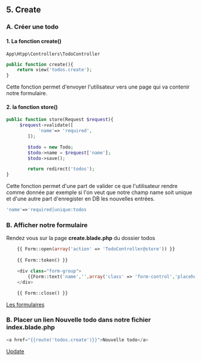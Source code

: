 ## 5. Create
### A. Créer une todo

#### 1. La fonction create()

```
App\Htpp\Controllers\TodoController
```

```php
public function create(){
    return view('todos.create');
}
```
Cette fonction permet d'envoyer l'utilisateur vers une page qui va contenir notre formulaire.

#### 2. la fonction store()

```php
public function store(Request $request){
     $request->validate([
            'name'=> 'required',
        ]);

        $todo = new Todo;
        $todo->name = $request['name'];
        $todo->save();

        return redirect('todos');
}
```

Cette fonction permet d'une part de valider ce que l'utilisateur rendre comme donnée
par exemple si l'on veut que notre champ name soit unique et d'une autre part d'enregister en DB les nouvelles entrées.

```php
'name'=>'required|unique:todos
```

### B. Afficher notre formulaire
Rendez vous sur la page **create.blade.php** du dossier todos

```php
    {{ Form::open(array('action' => 'TodoController@store')) }}
    
    {{ Form::token() }}

    <div class="form-group">
        {{Form::text('name','',array('class' => 'form-control','placeholder'=>'Votre todo'))}}
    </div>

    {{ Form::close() }}
```

[Les formulaires](https://github.com/pierrenoel/Laravel/blob/master/Les%20formulaires.md)

### B. Placer un lien **Nouvelle todo** dans notre fichier **index.blade.php**

```php
<a href="{{route('todos.create')}}">Nouvelle todo</a>
```
[Update](https://github.com/pierrenoel/Laravel/blob/master/Exercice/006_update.md)


